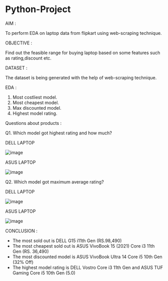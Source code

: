 # Python-Project

AIM :

To perform EDA on laptop data from flipkart using web-scraping technique.

OBJECTIVE :

Find out the feasible range for buying laptop based on some features such as rating,discount etc.

DATASET :

The dataset is being generated with the help of web-scraping technique.

EDA :

1. Most costliest model.
2. Most cheapest model.
3. Max discounted model.
4. Highest model rating.

Questions about products :

Q1. Which model got highest rating and how much?

DELL LAPTOP

![image](https://user-images.githubusercontent.com/98470560/151190825-4595c744-a13f-455a-9f8e-ff304d7023aa.png)

ASUS LAPTOP

![image](https://user-images.githubusercontent.com/98470560/151190904-619c0de4-c5e0-46ac-9001-bd882d37b2b4.png)

Q2. Which model got maximum average rating?

DELL LAPTOP

![image](https://user-images.githubusercontent.com/98470560/151191026-f1e7087b-d567-4f22-9ca9-cc9e41297c28.png)

ASUS LAPTOP

![image](https://user-images.githubusercontent.com/98470560/151191122-d17c2520-e0a4-4743-b8df-1ebf02ec4ad2.png)


CONCLUSION :

- The most sold out is DELL G15 i11th Gen (RS.98,490)
- The most cheapest sold out is ASUS VivoBook 15 (2021) Core i3 11th Gen (RS. 36,490)
- The most discounted model is ASUS VivoBook Ultra 14 Core i5 10th Gen (32% Off)
- The highest model rating is DELL Vostro Core i3 11th Gen and ASUS TUF Gaming Core i5 10th Gen (5.0)
